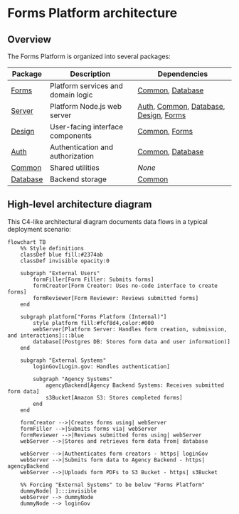 # Forms Platform architecture

## Overview

The Forms Platform is organized into several packages:

| Package                        | Description                        | Dependencies                                                                                                                             |
| ------------------------------ | ---------------------------------- | ---------------------------------------------------------------------------------------------------------------------------------------- |
| [Forms](forms/README.md)       | Platform services and domain logic | [Common](common/README.md), [Database](database/README.md)                                                                               |
| [Server](server/README.md)     | Platform Node.js web server        | [Auth](auth/README.md), [Common](common/README.md), [Database](database/README.md), [Design](design/README.md), [Forms](forms/README.md) |
| [Design](design/README.md)     | User-facing interface components   | [Common](common/README.md), [Forms](forms/README.md)                                                                                     |
| [Auth](auth/README.md)         | Authentication and authorization   | [Common](common/README.md), [Database](database/README.md)                                                                               |
| [Common](common/README.md)     | Shared utilities                   | _None_                                                                                                                                   |
| [Database](database/README.md) | Backend storage                    | [Common](common/README.md)                                                                                                               |

## High-level architecture diagram

This C4-like architectural diagram documents data flows in a typical deployment scenario:

```mermaid
flowchart TB
    %% Style definitions
    classDef blue fill:#2374ab
    classDef invisible opacity:0

    subgraph "External Users"
        formFiller[Form Filler: Submits forms]
        formCreator[Form Creator: Uses no-code interface to create forms]
        formReviewer[Form Reviewer: Reviews submitted forms]
    end

    subgraph platform["Forms Platform (Internal)"]
        style platform fill:#fcf8d4,color:#000
        webServer[Platform Server: Handles form creation, submission, and interactions]:::blue
        database[(Postgres DB: Stores form data and user information)]
    end

    subgraph "External Systems"
        loginGov[Login.gov: Handles authentication]

        subgraph "Agency Systems"
            agencyBackend[Agency Backend Systems: Receives submitted form data]
            s3Bucket[Amazon S3: Stores completed forms]
        end
    end

    formCreator -->|Creates forms using| webServer
    formFiller -->|Submits forms via| webServer
    formReviewer -->|Reviews submitted forms using| webServer
    webServer -->|Stores and retrieves form data from| database

    webServer -->|Authenticates form creators - https| loginGov
    webServer -->|Submits form data to Agency Backend - https| agencyBackend
    webServer -->|Uploads form PDFs to S3 Bucket - https| s3Bucket

    %% Forcing "External Systems" to be below "Forms Platform"
    dummyNode[ ]:::invisible
    webServer --> dummyNode
    dummyNode --> loginGov
```

